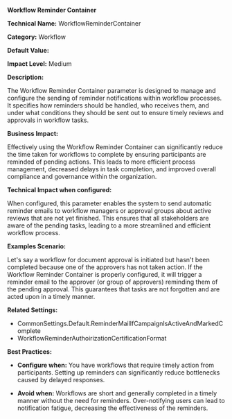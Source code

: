 **Workflow Reminder Container**

**Technical Name:** WorkflowReminderContainer

**Category:** Workflow

**Default Value:**

**Impact Level:** Medium

**Description:**

The Workflow Reminder Container parameter is designed to manage and configure the sending of reminder notifications within workflow processes. It specifies how reminders should be handled, who receives them, and under what conditions they should be sent out to ensure timely reviews and approvals in workflow tasks.

**Business Impact:**

Effectively using the Workflow Reminder Container can significantly reduce the time taken for workflows to complete by ensuring participants are reminded of pending actions. This leads to more efficient process management, decreased delays in task completion, and improved overall compliance and governance within the organization.

**Technical Impact when configured:**

When configured, this parameter enables the system to send automatic reminder emails to workflow managers or approval groups about active reviews that are not yet finished. This ensures that all stakeholders are aware of the pending tasks, leading to a more streamlined and efficient workflow process.

**Examples Scenario:**

Let's say a workflow for document approval is initiated but hasn't been completed because one of the approvers has not taken action. If the Workflow Reminder Container is properly configured, it will trigger a reminder email to the approver (or group of approvers) reminding them of the pending approval. This guarantees that tasks are not forgotten and are acted upon in a timely manner.

**Related Settings:**

- CommonSettings.Default.ReminderMailIfCampaignIsActiveAndMarkedComplete
- WorkflowReminderAuthoirizationCertificationFormat

**Best Practices:** 

- **Configure when:** You have workflows that require timely action from participants. Setting up reminders can significantly reduce bottlenecks caused by delayed responses.
  
- **Avoid when:** Workflows are short and generally completed in a timely manner without the need for reminders. Over-notifying users can lead to notification fatigue, decreasing the effectiveness of the reminders.